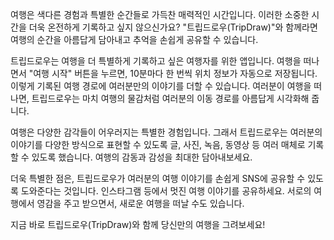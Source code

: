 여행은 색다른 경험과 특별한 순간들로 가득찬 매력적인 시간입니다. 이러한 소중한 시간을 더욱 온전하게 기록하고 싶지 않으신가요? "트립드로우(TripDraw)"와 함께라면 여행의 순간을 아름답게 담아내고 추억을 손쉽게 공유할 수 있습니다.

트립드로우는 여행을 더 특별하게 기록하고 싶은 여행자를 위한 앱입니다. 여행을 떠나면서 "여행 시작" 버튼을 누르면, 10분마다 한 번씩 위치 정보가 자동으로 저장됩니다. 이렇게 기록된 여행 경로에 여러분만의 이야기를 더할 수 있습니다. 여러분이 여행을 떠나면, 트립드로우는 마치 여행의 물감처럼 여러분의 이동 경로를 아름답게 시각화해 줍니다.

여행은 다양한 감각들이 어우러지는 특별한 경험입니다. 그래서 트립드로우는 여러분의 이야기를 다양한 방식으로 표현할 수 있도록 글, 사진, 녹음, 동영상 등 여러 매체로 기록할 수 있도록 했습니다. 여행의 감동과 감성을 최대한 담아내보세요.

더욱 특별한 점은, 트립드로우가 여러분의 여행 이야기를 손쉽게 SNS에 공유할 수 있도록 도와준다는 것입니다. 인스타그램 등에서 멋진 여행 이야기를 공유하세요. 서로의 여행에서 영감을 주고 받으면서, 새로운 여행을 떠날 수도 있습니다.

지금 바로 트립드로우(TripDraw)와 함께 당신만의 여행을 그려보세요!
